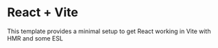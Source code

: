 # React + Vite

This template provides a minimal setup to get React working in Vite with HMR and some ESL


